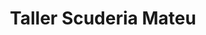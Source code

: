---
title: "Taller Scuderia Mateu"
url: /lleida/taller-scuderia-mateu/
shop: reparación de automóviles
---